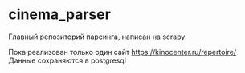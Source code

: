 # cinema_parser
Главный репозиторий парсинга, написан на scrapy

Пока реализован только один сайт https://kinocenter.ru/repertoire/
Данные сохраняются в postgresql
